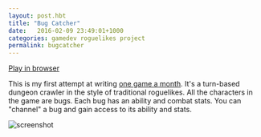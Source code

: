 ```yaml
---
layout: post.hbt
title: "Bug Catcher"
date:   2016-02-09 23:49:01+1000
categories: gamedev roguelikes project
permalink: bugcatcher
---
```


[Play in browser](http://games.gridbugs.org/bugcatcher)

This is my first attempt at writing [one game a month](http://www.onegameamonth.com/). It's a turn-based
dungeon crawler in the style of traditional roguelikes. All the characters in the game are bugs. Each bug
has an ability and combat stats. You can "channel" a bug and gain access to its ability and stats.

![screenshot](images/screenshot.png)

